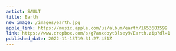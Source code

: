 ```yaml
---
artist: SAULT
title: Earth
new_image: /images/earth.jpg
apple_link: https://music.apple.com/us/album/earth/1653683599
link: https://www.dropbox.com/s/g7anxdoyt3lsey9/Earth.zip?dl=1
published_date: 2022-11-13T19:31:27.451Z
---
```

